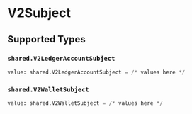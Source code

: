 # V2Subject


## Supported Types

### `shared.V2LedgerAccountSubject`

```python
value: shared.V2LedgerAccountSubject = /* values here */
```

### `shared.V2WalletSubject`

```python
value: shared.V2WalletSubject = /* values here */
```

